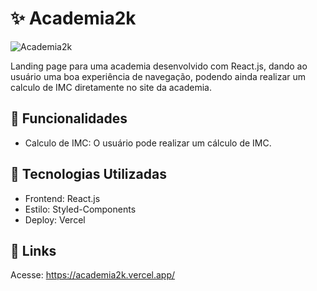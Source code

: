 # ✨ Academia2k
![Academia2k](https://github.com/KetsonKersen/academia2k/assets/127996989/cb508a66-d21b-4c41-9caa-42009250722b)

Landing page para uma academia desenvolvido com React.js, dando ao usuário uma boa experiência de navegação, podendo ainda realizar um calculo de IMC diretamente no site da academia.

## 🌌 Funcionalidades
- Calculo de IMC: O usuário pode realizar um cálculo de IMC.

## 🔧 Tecnologias Utilizadas
- Frontend: React.js
- Estilo: Styled-Components
- Deploy: Vercel

## 🔗 Links
Acesse: https://academia2k.vercel.app/
